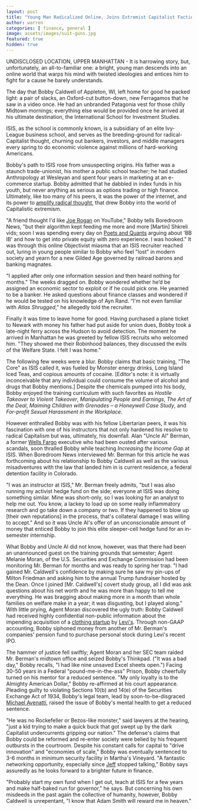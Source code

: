 ```yaml
---
layout: post
title: "Young Man Radicalized Online, Joins Extremist Capitalist Faction"
author: warren
categories: [ finance, general ]
image: assets/images/suit-guns.jpg
featured: true
hidden: true
---
```


UNDISCLOSED LOCATION, UPPER MANHATTAN - It is harrowing story, but, unfortunately, an all-to-familiar one: a bright, young man descends into an online world that warps his mind with twisted ideologies and entices him to fight for a cause he barely understands. 

The day that Bobby Caldwell of Appleton, WI, left home for good he packed light: a pair of slacks, an Oxford-cut button-down, new Ferragamos that he saw in a video once. He had an unbranded Patagonia vest for those chilly Midtown mornings; everything else would be provided once he arrived at his ultimate destination, the International School for Investment Studies. 

ISIS, as the school is commonly known, is a subsidiary of an elite Ivy-League business school, and serves as the breeding-ground for radical-Capitalist thought, churning out bankers, investors, and middle managers every spring to do economic violence against millions of hard-working Americans. 

Bobby's path to ISIS rose from unsuspecting origins. His father was a staunch trade-unionist, his mother a public school teacher; he had studied Anthropology at Wesleyan and spent four years in marketing at an e-commerce startup. Bobby admitted that he dabbled in index funds in his youth, but never anything as serious as options trading or high finance. Ultimately, like too many of his peers, it was the power of the internet, and its power to [amplify radical thought](https://www.nytimes.com/interactive/2019/06/08/technology/youtube-radical.html), that drew Bobby into the world of Capitalistic extremism.

"A friend thought I'd like [Joe Rogan](https://www.youtube.com/channel/UCzQUP1qoWDoEbmsQxvdjxgQ) on YouTube," Bobby tells Boredroom News, "but their algorithm kept feeding me more and more [Martin] Shkreli vids; soon I was spending every day on [Poets and Quants](https://poetsandquants.com/) arguing about 'BB IB' and how to get into private equity with zero experience. I was hooked." It was through this online Objectivist miasma that an ISIS recruiter reached out, luring in young people similar to Bobby who feel "lost" in modern society and yearn for a new Gilded Age governed by railroad barons and banking magnates. 

"I applied after only one information session and then heard nothing for months." The weeks dragged on. Bobby wondered whether he’d be assigned an economic sector to exploit or if he could pick one. He yearned to be a banker. He asked questions about finance classes and wondered if he would be tested on his knowledge of Ayn Rand. “I'm not even familiar with _Atlas Shrugged_,” he allegedly told the recruiter. 

Finally it was time to leave home for good. Having purchased a plane ticket to Newark with money his father had put aside for union dues, Bobby took a late-night ferry across the Hudson to avoid detection. The moment he arrived in Manhattan he was greeted by fellow ISIS recruits who welcomed him. "They showed me their Robinhood balances, they discussed the evils of the Welfare State. I felt I was home."

The following few weeks were a blur. Bobby claims that basic training, "The Core" as ISIS called it, was fueled by Monster energy drinks, Long Island Iced Teas, and copious amounts of cocaine. [Editor's note: it is virtually inconceivable that any individual could consume the volume of alcohol and drugs that Bobby mentions.] Despite the chemicals pumped into his body, Bobby enjoyed the training curriculum with such favorites as _Hostile Takeover to Violent Takeover_, _Manipulating People and Earnings_, _The Art of the Deal_, _Maiming Children with Grenades – a Honeywell Case Study_, and _For-profit Sexual Harassment in the Workplace_. 

However enthralled Bobby was with his fellow Libertarian peers, it was his fascination with one of his instructors that not only hardened his resolve to radical Capitalism but was, ultimately, his downfall. Alan "Uncle Al" Berman, a former [Wells Fargo](https://abcnews.go.com/Business/timeline-wells-fargo-accounts-scandal/story?id=42231128) executive who had been ousted after various scandals, soon thralled Bobby while teaching _Increasing the Income Gap_ at ISIS. When Boredroom News interviewed Mr. Berman for this article he was forthcoming about his   relationship to Bobby Caldwell as well as the various misadventures with the law that landed him in is current residence, a federal detention facility in Colorado. 

"I was an instructor at ISIS," Mr. Berman freely admits, "but I was also running my activist hedge fund on the side; everyone at ISIS was doing something similar. Mine was short-only, so I was looking for an analyst to help me out. You know, a lackey to load up on some really inflammatory research and go take down a company or two. If they happened to blow up [their own reputations] in the process, that's collateral damage I was willing to accept." And so it was Uncle Al's offer of an unconscionable amount of money that enticed Bobby to join this elite sleeper-cell hedge fund for an in-semester internship. 

What Bobby and Uncle Al did not know, however, was that there had been an unannounced guest on the training grounds that semester; Agent Melanie Moran, of the U.S. Securities and Exchange Commission had been monitoring Mr. Berman for months and was ready to spring her trap. "I had gained Mr. Caldwell's confidence by making sure he saw my pin-ups of Milton Friedman and asking him to the annual Trump fundraiser hosted by the Dean. Once I joined [Mr. Caldwell's] covert study group, all I did was ask questions about his net worth and he was more than happy to tell me everything. He was bragging about making more in a month than whole families on welfare make in a year; it was disgusting, but I played along." With little prying, Agent Moran discovered the ugly truth: Bobby Caldwell had received highly confidential non-public information about the impending acquisition of a [clothing startup](https://www.boredroomnews.com/general/2019/01/26/UNZIPPD.html) by [Levi's](https://www.nasdaq.com/symbol/levi). Through non-GAAP accounting, Bobby siphoned money from another of Mr. Berman's companies' pension fund to purchase personal stock during Levi's recent IPO. 

The hammer of justice fell swiftly; Agent Moran and her SEC team raided Mr. Berman's midtown office and seized Bobby's Thinkpad. ("It was a bad day," Bobby recalls, "I had like nine unsaved Excel sheets open.") Facing 30-50 years in a Federal "pound-me-in-the-ass" Prison, Bobby cheerfully turned on his mentor for a reduced sentence. "My only loyalty is to the Almighty American Dollar," Bobby re-affirmed at his court appearance. Pleading guilty to violating Sections 10(b) and 14(e) of the Securities Exchange Act of 1934, Bobby's legal team, lead by soon-to-be-disgraced [Michael Avenatti](https://news.yahoo.com/michael-avenatti-blames-arrest-vindictive-161842011.html), raised the issue of Bobby's mental health to get a reduced sentence.

"He was no Rockefeller or Bezos-like monster," said lawyers at the hearing, "just a kid trying to make a quick buck that got swept up by the dark Capitalist undercurrents gripping our nation." The defense's claims that Bobby could be reformed and re-enter society were belied by his frequent outbursts in the courtroom. Despite his constant calls for capital to "drive innovation" and "economies of scale," Bobby was eventually sentenced to 3-6 months in minimum security facility in Martha's Vineyard. "A fantastic networking opportunity, especially since [Jeff](https://www.msn.com/en-us/news/crime/autopsy-finds-broken-bones-in-jeffrey-epsteins-neck-deepening-questions-around-his-death/ar-AAFPxjP?li=BBnb7Kz) stopped talking," Bobby says assuredly as he looks forward to a brighter future in finance.

"Probably start my own fund when I get out, teach at ISIS for a few years and make half-baked run for governor," he says. But concerning his own misdeeds in the past again the collective of humanity, however, Bobby Caldwell is unrepentant, "I know that Adam Smith will reward me in heaven."